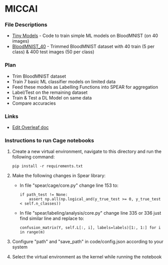 # MICCAI

### File Descriptions
* [Tiny Models](https://github.com/akshitt/MICCAI/blob/main/tiny_models.ipynb) - Code to train simple ML models on BloodMNIST (on 40 images)    
* [BloodMNIST_40](https://github.com/akshitt/MICCAI/blob/main/bloodmnist_40.npz) - Trimmed BloodMNIST dataset with 40 train (5 per class) & 400 test images (50 per class) 


### Plan 
* Trim BloodMNIST dataset
* Train 7 basic ML classifier models on limited data 
* Feed these models as Labelling Functions into SPEAR for aggregation
* Label/Test on the remaining dataset
* Train & Test a DL Model on same data  
* Compare accuracies

### Links
* [Edit Overleaf doc](https://www.overleaf.com/1561435369grrnqdqrpzmy)

### Instructions to run Cage notebooks

1. Create a new virtual environment, navigate to this directory and run the following command:

    ```
    pip install -r requirements.txt
    ```

2. Make the following changes in Spear library:
    * In file "spear/cage/core.py" change line 153 to:
        ```
        if path_test != None:
            assert np.all(np.logical_and(y_true_test >= 0, y_true_test < self.n_classes))
        ```
    * In file "spear/labeling/analysis/core.py" change line 335 or 336 just find similar line and replace to:
        ```
        confusion_matrix(Y, self.L[:, i], labels=labels)[1:, 1:] for i in range(m)
        ```

3. Configure "path" and "save_path" in code/config.json according to your system

4. Select the virtual environment as the kernel while running the notebook
